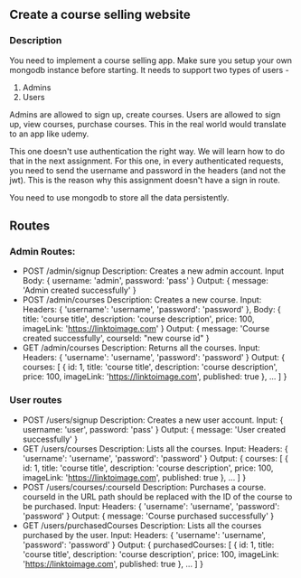 ## Create a course selling website

### Description
You need to implement a course selling app. Make sure you setup your own mongodb instance before starting. 
It needs to support two types of users - 
1. Admins
2. Users

Admins are allowed to sign up, create courses.
Users are allowed to sign up, view courses, purchase courses.
This in the real world would translate to an app like udemy.

This one doesn't use authentication the right way. We will learn how to do that in the next assignment. 
For this one, in every authenticated requests, you need to send the username and password in the headers (and not the jwt).
This is the reason why this assignment doesn't have a sign in route.

You need to use mongodb to store all the data persistently. 

## Routes
### Admin Routes:
- POST /admin/signup
  Description: Creates a new admin account.
  Input Body: { username: 'admin', password: 'pass' }
  Output: { message: 'Admin created successfully' }
- POST /admin/courses
  Description: Creates a new course.
  Input: Headers: { 'username': 'username', 'password': 'password' }, Body: { title: 'course title', description: 'course description', price: 100, imageLink: 'https://linktoimage.com' }
  Output: { message: 'Course created successfully', courseId: "new course id" }
- GET /admin/courses
  Description: Returns all the courses.
  Input: Headers: { 'username': 'username', 'password': 'password' }
  Output: { courses: [ { id: 1, title: 'course title', description: 'course description', price: 100, imageLink: 'https://linktoimage.com', published: true }, ... ] }

### User routes
- POST /users/signup
  Description: Creates a new user account.
  Input: { username: 'user', password: 'pass' }
  Output: { message: 'User created successfully' }
- GET /users/courses
  Description: Lists all the courses.
  Input: Headers: { 'username': 'username', 'password': 'password' }
  Output: { courses: [ { id: 1, title: 'course title', description: 'course description', price: 100, imageLink: 'https://linktoimage.com', published: true }, ... ] }
- POST /users/courses/:courseId
  Description: Purchases a course. courseId in the URL path should be replaced with the ID of the course to be purchased.
  Input: Headers: { 'username': 'username', 'password': 'password' }
  Output: { message: 'Course purchased successfully' }
- GET /users/purchasedCourses
  Description: Lists all the courses purchased by the user.
  Input: Headers: { 'username': 'username', 'password': 'password' }
  Output: { purchasedCourses: [ { id: 1, title: 'course title', description: 'course description', price: 100, imageLink: 'https://linktoimage.com', published: true }, ... ] }